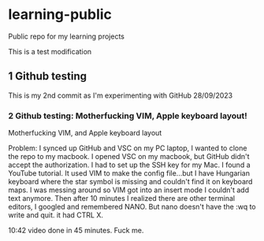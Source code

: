 # learning-public
Public repo for my learning projects

This is a test modification
## 1 Github testing
This is my 2nd commit as I'm experimenting with GitHub
28/09/2023


### 2 Github testing: Motherfucking VIM, Apple keyboard layout!
Motherfucking VIM, and Apple keyboard layout

Problem: 
I synced up GitHub and VSC on my PC laptop, I wanted to clone the repo to my macbook.
I opened VSC on my macbook, but GitHub didn't accept the authorization. 
I had to set up the SSH key for my Mac. I found a YouTube tutorial.
It used VIM to make the config file...but I have Hungarian keyboard where the star symbol is missing and
couldn't find it on keyboard maps. I was messing around so VIM got into an insert mode I couldn't add text anymore.
Then after 10 minutes I realized there are other terminal editors, I googled and remembered NANO.
But nano doesn't have the :wq to write and quit. it had CTRL X. 

10:42 video done in 45 minutes. 
Fuck me.


